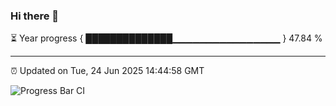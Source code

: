 ### Hi there 👋

⏳ Year progress { ██████████████▁▁▁▁▁▁▁▁▁▁▁▁▁▁▁▁ } 47.84 %

---

⏰ Updated on Tue, 24 Jun 2025 14:44:58 GMT

![Progress Bar CI](https://github.com/IshwaranRudhara/GIT-ACTION/workflows/Progress%20Bar%20CI/badge.svg)
